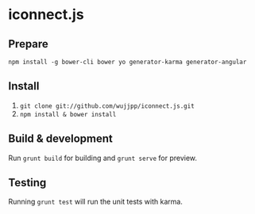 # iconnect.js

## Prepare
`npm install -g bower-cli bower yo generator-karma generator-angular`

## Install 
1. `git clone git://github.com/wujjpp/iconnect.js.git`
2. `npm install & bower install`

## Build & development

Run `grunt build` for building and `grunt serve` for preview.

## Testing

Running `grunt test` will run the unit tests with karma.
